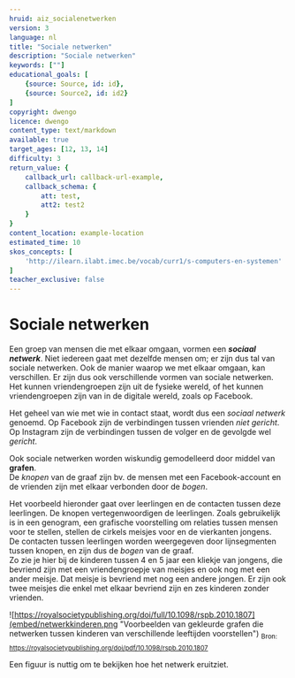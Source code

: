 ```yaml
---
hruid: aiz_socialenetwerken
version: 3
language: nl
title: "Sociale netwerken"
description: "Sociale netwerken"
keywords: [""]
educational_goals: [
    {source: Source, id: id}, 
    {source: Source2, id: id2}
]
copyright: dwengo
licence: dwengo
content_type: text/markdown
available: true
target_ages: [12, 13, 14]
difficulty: 3
return_value: {
    callback_url: callback-url-example,
    callback_schema: {
        att: test,
        att2: test2
    }
}
content_location: example-location
estimated_time: 10
skos_concepts: [
    'http://ilearn.ilabt.imec.be/vocab/curr1/s-computers-en-systemen'
]
teacher_exclusive: false
---
```


# Sociale netwerken

Een groep van mensen die met elkaar omgaan, vormen een **_sociaal netwerk_**. Niet iedereen gaat met dezelfde mensen om; er zijn dus tal van sociale netwerken. Ook de manier waarop we met elkaar omgaan, kan verschillen. Er zijn dus ook verschillende vormen van sociale netwerken. Het kunnen vriendengroepen zijn uit de fysieke wereld, of het kunnen vriendengroepen zijn van in de digitale wereld, zoals op Facebook. 

Het geheel van wie met wie in contact staat, wordt dus een *sociaal netwerk* genoemd. Op Facebook zijn de verbindingen tussen vrienden *niet gericht*. Op Instagram zijn de verbindingen tussen de volger en de gevolgde wel *gericht*.

Ook sociale netwerken worden wiskundig gemodelleerd door middel van **grafen**.  
De *knopen* van de graaf zijn bv. de mensen met een Facebook-account en de vrienden zijn met elkaar verbonden door de *bogen*. 

Het voorbeeld hieronder gaat over leerlingen en de contacten tussen deze leerlingen. De knopen vertegenwoordigen de leerlingen. Zoals gebruikelijk is in een genogram, een grafische voorstelling om relaties tussen mensen voor te stellen, stellen de cirkels meisjes voor en de vierkanten jongens. <br>
De contacten tussen leerlingen worden weergegeven door lijnsegmenten tussen knopen, en zijn dus de *bogen* van de graaf. <br>
Zo zie je hier bij de kinderen tussen 4 en 5 jaar een kliekje van jongens, die bevriend zijn met een vriendengroepje van meisjes en ook nog met een ander meisje. Dat meisje is bevriend met nog een andere jongen. Er zijn ook twee meisjes die enkel met elkaar bevriend zijn en zes kinderen zonder vrienden.

![https://royalsocietypublishing.org/doi/full/10.1098/rspb.2010.1807](embed/netwerkkinderen.png "Voorbeelden van gekleurde grafen die netwerken tussen kinderen van verschillende leeftijden voorstellen")
<sub>Bron: https://royalsocietypublishing.org/doi/pdf/10.1098/rspb.2010.1807</sub>

Een figuur is nuttig om te bekijken hoe het netwerk eruitziet. 
